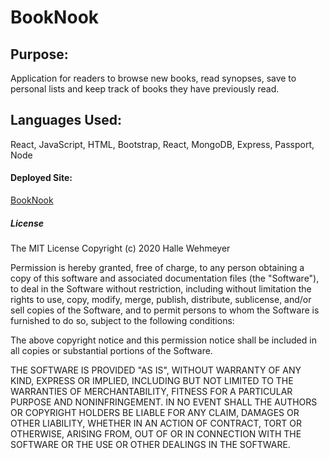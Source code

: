 # BookNook

## Purpose:
Application for readers to browse new books, read synopses, save to personal lists and keep track of books they have previously read. 



## Languages Used:
React, JavaScript, HTML, Bootstrap, React, MongoDB, Express, Passport, Node



#### Deployed Site:
<a href="https://google-book-og.herokuapp.com/">BookNook</a>

##### License
The MIT License
Copyright (c) 2020 Halle Wehmeyer

Permission is hereby granted, free of charge, to any person obtaining a copy of this software and associated documentation files (the "Software"), to deal in the Software without restriction, including without limitation the rights to use, copy, modify, merge, publish, distribute, sublicense, and/or sell copies of the Software, and to permit persons to whom the Software is furnished to do so, subject to the following conditions:

The above copyright notice and this permission notice shall be included in all copies or substantial portions of the Software.

THE SOFTWARE IS PROVIDED "AS IS", WITHOUT WARRANTY OF ANY KIND, EXPRESS OR IMPLIED, INCLUDING BUT NOT LIMITED TO THE WARRANTIES OF MERCHANTABILITY, FITNESS FOR A PARTICULAR PURPOSE AND NONINFRINGEMENT. IN NO EVENT SHALL THE AUTHORS OR COPYRIGHT HOLDERS BE LIABLE FOR ANY CLAIM, DAMAGES OR OTHER LIABILITY, WHETHER IN AN ACTION OF CONTRACT, TORT OR OTHERWISE, ARISING FROM, OUT OF OR IN CONNECTION WITH THE SOFTWARE OR THE USE OR OTHER DEALINGS IN THE SOFTWARE.
